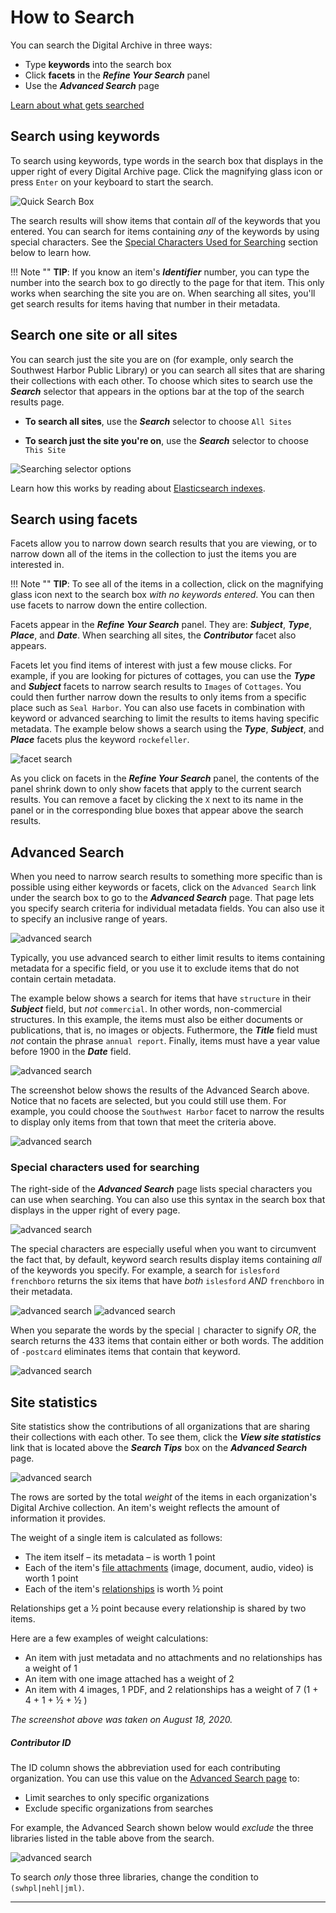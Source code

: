 # How to Search

You can search the Digital Archive in three ways:

- Type **keywords** into the search box
- Click **facets** in the **_Refine Your Search_** panel
- Use the **_Advanced Search_** page

[Learn about what gets searched](/archivist/what-gets-searched)

## Search using keywords

To search using keywords, type words in the search box that displays in the upper right of
every Digital Archive page. Click the magnifying glass icon or press `Enter` on your keyboard to start the search.

![Quick Search Box](how-to-search-3.jpg)

The search results will show items that contain *all* of the keywords that you entered.
You can search for items containing *any* of the keywords by using special characters.
See the [Special Characters Used for Searching](#special-characters-used-for-searching)
section below to learn how.

!!! Note ""
    **TIP**: If you know an item's **_Identifier_** number, you can type the number into the search box to go
    directly to the page for that item. This only works when searching the site you are on. When
    searching all sites, you'll get search results for items having that number in their metadata.

## Search one site or all sites

You can search just the site you are on (for example, only search the Southwest Harbor Public Library) or
you can search all sites that are sharing their collections with each other. To choose which sites to search
use the **_Search_** selector that appears in the options bar at the top of
the search results page.

-   **To search all sites**, use the **_Search_** selector to choose `All Sites`

-   **To search just the site you're on**,  use the **_Search_** selector to choose `This Site`

![Searching selector options](how-to-search-11.jpg)

Learn how this works by reading about [Elasticsearch indexes](/administrator/reindex/#what-elasticsearch-indexes-are-used-for).

## Search using facets

Facets allow you to narrow down search results that you are viewing, or to narrow down all of the
items in the collection to just the items you are interested in.

!!! Note ""
    **TIP**: To see all of the items in a collection, click on the magnifying glass icon next to the search box
    *with no keywords entered*. You can then use facets to narrow down the entire collection.

 Facets appear in the **_Refine Your Search_** panel. They are: **_Subject_**, __*Type*__,
 **_Place_**, and **_Date_**. When searching all sites, the **_Contributor_** facet also appears. 

Facets let you find items of interest with just a few mouse clicks. For example, if you are looking for pictures
of cottages, you can use the **_Type_** and **_Subject_** facets to narrow search results to `Images` of `Cottages`.
You could then further narrow down the results to only items from a specific place such as `Seal Harbor`.
You can also use facets in combination with keyword or advanced searching to limit the results to
items having specific metadata. The example below shows a search using the **_Type_**, **_Subject_**, and
**_Place_** facets plus the keyword `rockefeller`.

![facet search](how-to-search-2.jpg)

As you click on facets in the **_Refine Your Search_** panel, the contents of the panel shrink down to only
show facets that apply to the current search results. You can remove a facet by clicking the `X` next to its name
in the panel or in the corresponding blue boxes that appear above the search results.

## Advanced Search

When you need to narrow search results to something more specific than is possible using either keywords
or facets, click on the `Advanced Search` link under the search box to go
to the **_Advanced Search_** page. That page lets you specify search criteria for individual 
metadata fields. You can also use it to specify an inclusive range of years.

![advanced search](how-to-search-4.jpg)

Typically, you use advanced search to either limit results to items containing metadata for a specific
field, or you use it to exclude items that do not contain certain metadata.

The example below shows a search for items that have `structure` in their **_Subject_** field, but *not*
`commercial`. In other words, non-commercial structures. In this example, the items must also be either documents or
publications, that is, no images or objects. Futhermore, the **_Title_** field must *not* contain
the phrase `annual report`. Finally, items must have a year value before 1900 in the **_Date_** field.

![advanced search](how-to-search-6.jpg)

The screenshot below shows the results of the Advanced Search above. Notice that no facets are selected, but
you could still use them. For example, you could choose the `Southwest Harbor` facet to narrow the results
to display only items from that town that meet the criteria above.

![advanced search](how-to-search-5.jpg)

### Special characters used for searching

The right-side of the **_Advanced Search_** page lists special characters you can use when searching.
You can also use this syntax in the search box that displays in the upper right of every page.


![advanced search](how-to-search-8.jpg)

The special characters are especially useful when you want to circumvent the fact that,
by default, keyword search results display items containing *all* of the keywords you specify. For example, a
search for `islesford frenchboro` returns the six items that have *both* `islesford` *AND* `frenchboro` in their
metadata.

![advanced search](how-to-search-9.jpg)
![advanced search](how-to-search-10.jpg)

When you separate the words by the special `|` character to signify *OR*, the search returns the 433
items that contain either or both words. The addition of `-postcard` eliminates items that contain that keyword.

![advanced search](how-to-search-7.jpg)

## Site statistics

Site statistics show the contributions of all organizations that are sharing their collections
with each other. To see them, click the **_View site statistics_** link that is located above
the **_Search Tips_** box on the **_Advanced Search_** page.

![advanced search](how-to-search-12.jpg)

The rows are sorted by the total *weight* of the items in each organization's Digital Archive
collection. An item's weight reflects the amount of information it provides.

The weight of a single item is calculated as follows:

-   The item itself &ndash; its metadata &ndash; is worth 1 point
-   Each of the item's [file attachments](/archivist/attach-file/) (image, document, audio, video) is worth 1 point
-   Each of the item's [relationships](/archivist/add-relationship/) is worth &frac12; point

Relationships get a &frac12; point because every relationship is shared by two items.

Here are a few examples of weight calculations:

-   An item with just metadata and no attachments and no relationships has a weight of 1
-   An item with one image attached has a weight of 2
-   An item with 4 images, 1 PDF, and 2 relationships has a weight of 7 (1 + 4 + 1 + &frac12; + &frac12; )

*The screenshot above was taken on August 18, 2020.*

##### Contributor ID

The ID column shows the abbreviation used for each contributing organization. You can use this value
on the [Advanced Search page](#advanced-search) to:

-   Limit searches to only specific organizations
-   Exclude specific organizations from searches

For example, the Advanced Search shown below would *exclude* the three libraries listed in the table above from the search.

![advanced search](how-to-search-13.jpg)

To search *only* those three libraries, change the condition to `(swhpl|nehl|jml)`.

---
